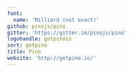 ```yaml
---
font:
  name: 'Milliard (not exact)'
github: pinojs/pino
gitter: 'https://gitter.im/pinojs/pino'
logohandle: getpinoio
sort: getpino
title: Pino
website: 'http://getpino.io/'
---
```

